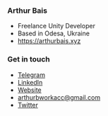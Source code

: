 ### Arthur Bais

- Freelance Unity Developer
- Based in Odesa, Ukraine
- <https://arthurbais.xyz>

### Get in touch

- [Telegram](https://t.me/arthurbais)
- [LinkedIn](https://www.linkedin.com/in/arthurbais)
- [Website](https://arthurbais.xyz/contact)
- [arthurbworkacc@gmail.com](mailto:arthurbworkacc@gmail.com)
- [Twitter](https://x.com/arthurbdev)
